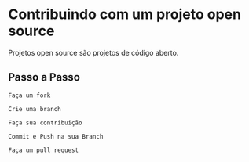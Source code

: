 # Contribuindo com um projeto open source

Projetos open source são projetos de código aberto.

## Passo a Passo

    Faça um fork

    Crie uma branch

    Faça sua contribuição

    Commit e Push na sua Branch

    Faça um pull request
